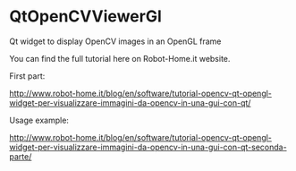 # QtOpenCVViewerGl
Qt widget to display OpenCV images in an OpenGL frame

You can find the full tutorial here on Robot-Home.it website.

First part:

http://www.robot-home.it/blog/en/software/tutorial-opencv-qt-opengl-widget-per-visualizzare-immagini-da-opencv-in-una-gui-con-qt/

Usage example:

http://www.robot-home.it/blog/en/software/tutorial-opencv-qt-opengl-widget-per-visualizzare-immagini-da-opencv-in-una-gui-con-qt-seconda-parte/
